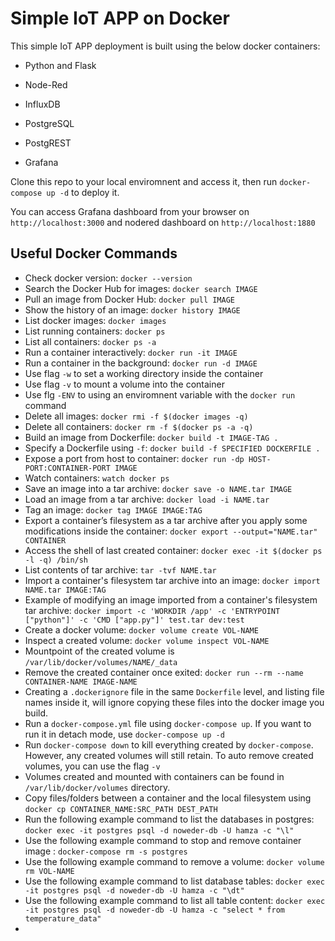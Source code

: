 # Simple IoT APP on Docker

This simple IoT APP deployment is built using the below docker containers:

* Python and Flask

* Node-Red

* InfluxDB

* PostgreSQL

* PostgREST

* Grafana

Clone this repo to your local enviromnent and access it, then run `docker-compose up -d` to deploy it.

You can access Grafana dashboard from your browser on `http://localhost:3000` and nodered dashboard on `http://localhost:1880`

## Useful Docker Commands

* Check docker version: `docker --version`
* Search the Docker Hub for images: `docker search IMAGE`
* Pull an image from Docker Hub: `docker pull IMAGE`
* Show the history of an image: `docker history IMAGE`
* List docker images: `docker images`
* List running containers: `docker ps`
* List all containers: `docker ps -a`
* Run a container interactively: `docker run -it IMAGE`
* Run a container in the background: `docker run -d IMAGE`
* Use flag `-w` to set a working directory inside the container
* Use flag `-v` to mount a volume into the container
* Use flg `-ENV` to using an enviromnent variable with the `docker run` command
* Delete all images: `docker rmi -f $(docker images -q)`
* Delete all containers: `docker rm -f $(docker ps -a -q)`
* Build an image from Dockerfile: `docker build -t IMAGE-TAG .`
* Specify a Dockerfile using `-f`: `docker build -f SPECIFIED DOCKERFILE .`
* Expose a port from host to container: `docker run -dp HOST-PORT:CONTAINER-PORT IMAGE`
* Watch containers: `watch docker ps`
* Save an image into a tar archive: `docker save -o NAME.tar IMAGE`
* Load an image from a tar archive: `docker load -i NAME.tar`
* Tag an image: `docker tag IMAGE IMAGE:TAG`
* Export a container’s filesystem as a tar archive after you apply some modifications inside the container: `docker export --output="NAME.tar" CONTAINER`
* Access the shell of last created container: `docker exec -it $(docker ps -l -q) /bin/sh`
* List contents of tar archive: `tar -tvf NAME.tar`
* Import a container's filesystem tar archive into an image: `docker import NAME.tar IMAGE:TAG`
* Example of modifying an image imported from a container's filesystem tar archive: `docker import -c 'WORKDIR /app' -c 'ENTRYPOINT ["python"]' -c 'CMD ["app.py"]' test.tar dev:test`
* Create a docker volume: `docker volume create VOL-NAME`
* Inspect a created volume: `docker volume inspect VOL-NAME`
* Mountpoint of the created volume is `/var/lib/docker/volumes/NAME/_data`
* Remove the created container once exited: `docker run --rm --name CONTAINER-NAME IMAGE-NAME`
* Creating a `.dockerignore` file in the same `Dockerfile` level, and listing file names inside it, will ignore copying these files into the docker image you build.
* Run a `docker-compose.yml` file using `docker-compose up`. If you want to run it in detach mode, use `docker-compose up -d`
* Run `docker-compose down` to kill everything created by `docker-compose`. However, any created volumes will still retain. To auto remove created volumes, you can use the flag `-v`
* Volumes created and mounted with containers can be found in `/var/lib/docker/volumes` directory.
* Copy files/folders between a container and the local filesystem using `docker cp CONTAINER_NAME:SRC_PATH DEST_PATH`
* Run the following example command to list the databases in postgres: `docker exec -it postgres psql -d noweder-db -U hamza -c "\l"`
* Use the following example command to stop and remove container image : `docker-compose rm -s postgres`
* Use the following example command to remove a volume: `docker volume rm VOL-NAME`
* Use the following example command to list database tables: `docker exec -it postgres psql -d noweder-db -U hamza -c "\dt"`
* Use the following example command to list all table content: `docker exec -it postgres psql -d noweder-db -U hamza -c "select * from temperature_data"`
* 